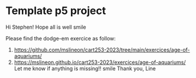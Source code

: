# Template p5 project

Hi Stephen!
Hope all is well smile

Please find the dodge-em exercice as follow:
1. https://github.com/mslineon/cart253-2023/tree/main/exercices/age-of-aquariums/
2. https://mslineon.github.io/cart253-2023/exercices/age-of-aquariums/
Let me know if anything is missing!! smile
Thank you,
Line